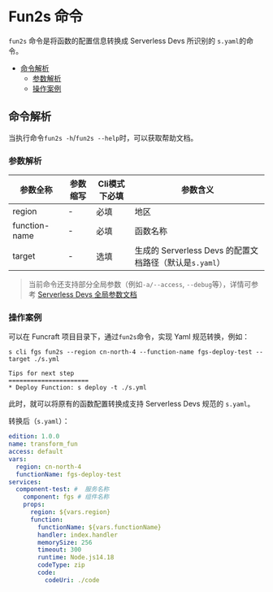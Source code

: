 # Fun2s 命令

`fun2s` 命令是将函数的配置信息转换成 Serverless Devs 所识别的 `s.yaml`的命令。

- [命令解析](#命令解析)
  - [参数解析](#参数解析)
  - [操作案例](#操作案例)


## 命令解析

当执行命令`fun2s -h`/`fun2s --help`时，可以获取帮助文档。

### 参数解析

| 参数全称 | 参数缩写 | Cli模式下必填 | 参数含义                                                     |
| -------- | -------- | ------------- | ------------------------------------------------------------ |
| region   | -        | 必填          | 地区 |
| function-name   | -        | 必填          | 函数名称 |
| target   | -        | 选填          | 生成的 Serverless Devs 的配置文档路径（默认是`s.yaml`）      |

> 当前命令还支持部分全局参数（例如`-a/--access`, `--debug`等），详情可参考 [Serverless Devs 全局参数文档](https://serverless-devs.com/serverless-devs/command/readme#全局参数)

### 操作案例

可以在 Funcraft 项目目录下，通过`fun2s`命令，实现 Yaml 规范转换，例如：

```shell script
s cli fgs fun2s --region cn-north-4 --function-name fgs-deploy-test --target ./s.yml

Tips for next step
======================
* Deploy Function: s deploy -t ./s.yml
```

此时，就可以将原有的函数配置转换成支持 Serverless Devs 规范的 `s.yaml`。

转换后（`s.yaml`）：

```yaml
edition: 1.0.0
name: transform_fun
access: default
vars:
  region: cn-north-4
  functionName: fgs-deploy-test
services:
  component-test: #  服务名称
    component: fgs # 组件名称
    props:
      region: ${vars.region}
      function:
        functionName: ${vars.functionName}
        handler: index.handler
        memorySize: 256
        timeout: 300
        runtime: Node.js14.18
        codeType: zip
        code:
          codeUri: ./code
```
